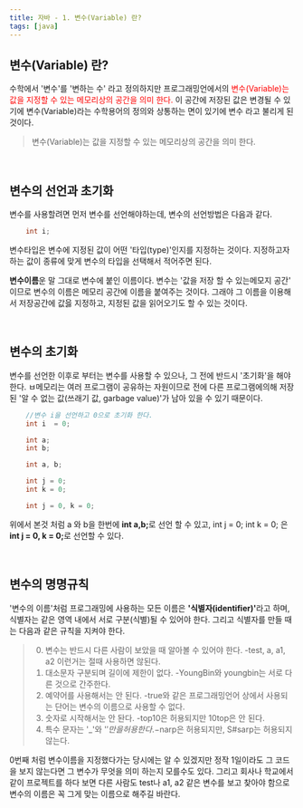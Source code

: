 ```yaml
---
title: 자바 - 1. 변수(Variable) 란?
tags: [java]
---
```


## 변수(Variable) 란?

수학에서 '변수'를 '변하는 수' 라고 정의하지만 프로그래밍언에서의 <span style="color: red">변수(Variable)는 값을 지정할 수 있는 메모리상의 공간을 의미 한다.</span> 이 공간에 저장된 값은 변경될 수 있기에 변수(Variable)라는 수학용어의 정의와 상통하는 면이 있기에 변수 라고 불리게 된것이다.

> 변수(Variable)는 값을 지정할 수 있는 메모리상의 공간을 의미 한다.

<!--more-->

 </br>

## 변수의 선언과 초기화

변수를 사용할려면 먼저 변수를 선언해야하는데, 변수의 선언방법은 다음과 같다.

```java
    int i;
```

변수타입은 변수에 지정된 값이 어떤 '타입(type)'인지를 지정하는 것이다. 지정하고자 하는 값이 종류에 맞게 변수의 타입을 선택해서 적어주면 된다.

<b>변수이름</b>운 말 그대로 변수에 붙인 이름이다. 변수는 '값을 저장 할 수 있는메모지 공간' 이므로 변수의 이름은 메모리 공간에 이름을 붙여주는 것이다. 그래야 그 이름을 이용해 서 저장공간에 값읋 지정하고, 지정된 값을 읽어오기도 할 수 있는 것이다.

</br>

## 변수의 초기화

변수를 선언한 이후로 부터는 변수를 사용할 수 있으나, 그 전에 반드시 '초기화'을 해야한다. ㅂ메모리는 여러 프로그램이 공유하는 자원이므로 전에 다른 프로그램에의해 저장된 '알 수 없는 값(쓰래기 값, garbage value)'가 남아 있을 수 있기 때문이다.

```java
    //변수 i을 선언하고 0으로 초기화 한다.
    int i  = 0;

    int a;
    int b;

    int a, b;

    int j = 0;
    int k = 0;

    int j = 0, k = 0;
```

위에서 본것 처럼 a 와 b을 한번에 <b>int a,b;</b>로 선언 할 수 있고,
int j = 0;
int k = 0;
은 <b>int j = 0, k = 0;</b>로 선언할 수 있다.

</br>

## 변수의 명명규칙

'변수의 이름'처럼 프로그래밍에 사용하는 모든 이름은 <b>'식별자(identifier)'</b>라고 하며, 식별자는 같은 영역 내에서 서로 구분(식별)될 수 있어야 한다. 그리고 식별자를 만들 때는 다음과 같은 규칙을 지켜야 한다.

> 0. 변수는 반드시 다른 사람이 보았을 때 알아볼 수 있어야 한다.
>    -test, a, a1, a2 이런거는 절때 사용하면 않된다.
> 1. 대소문자 구분되며 길이에 제한이 없다.
>    -YoungBin와 youngbin는 서로 다른 것으로 간주한다.
> 2. 예약어를 사용해서는 안 된다.
>    -true와 같은 프로그래밍언어 상에서 사용되는 단어는 변수의 이름으로 사용할 수 없다.
> 3. 숫자로 시작해서눈 안 돤다.
>    -top10은 허용되지만 10top은 안 된다.
> 4. 특수 문자는 '\_'와 '$'만을 허용한다.
>    -$narp은 허용되지만, S#sarp는 허용되지 않는다.

0번째 처럼 변수이름을 지정했다가는 당시에는 알 수 있겠지만 정작 1일이라도 그 코드을 보지 않는다면 그 변수가 무엇을 의미 하는지 모를수도 있다. 그리고 회사나 학교에서 같이 프로젝트를 하다 보면 다른 사람도 test나 a1, a2 같은 변수를 보고 찾아야 함으로 변수의 이름은 꼭 그게 맞는 이름으로 해주길 바란다.
